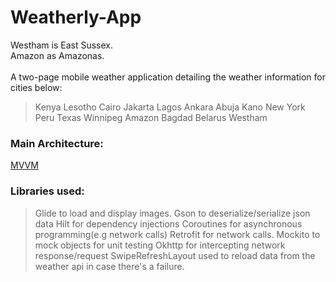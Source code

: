 # Weatherly-App

Westham is East Sussex.<br/>
Amazon as Amazonas.
<br/><br/>
A two-page mobile weather application detailing the weather information for cities below:

> Kenya
> Lesotho
> Cairo
> Jakarta
> Lagos
> Ankara
> Abuja 
> Kano
> New York
> Peru
> Texas 
> Winnipeg
> Amazon
> Bagdad
> Belarus
> Westham

### Main Architecture:
[MVVM](https://en.wikipedia.org/wiki/Model%E2%80%93view%E2%80%93viewmodel)

### Libraries used:
> Glide to load and display images.
> Gson to deserialize/serialize json data
> Hilt for dependency injections
> Coroutines for asynchronous programming(e.g network calls)
> Retrofit for network calls.
> Mockito to mock objects for unit testing
> Okhttp for intercepting network response/request
> SwipeRefreshLayout used to reload data from the weather api in case there's a failure.



